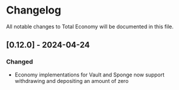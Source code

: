 # Changelog

All notable changes to Total Economy will be documented in this file.

## [0.12.0] - 2024-04-24

### Changed

- Economy implementations for Vault and Sponge now support withdrawing and depositing an amount of zero
